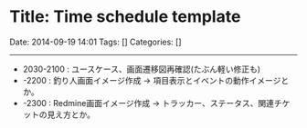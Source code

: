 # Title: Time schedule template

Date: 2014-09-19 14:01
Tags: []
Categories: []

---

- 2030-2100 : ユースケース、画面遷移図再確認(たぶん軽い修正も)
- -2200     : 釣り人画面イメージ作成 -> 項目表示とイベントの動作イメージとか。
- -2300     : Redmine画面イメージ作成 -> トラッカー、ステータス、関連チケットの見え方とか。

